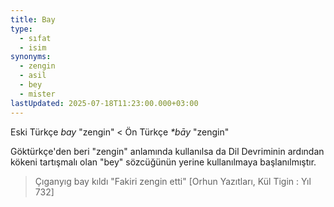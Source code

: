```yaml
---
title: Bay
type:
  - sıfat
  - isim
synonyms:
  - zengin
  - asil
  - bey
  - mister
lastUpdated: 2025-07-18T11:23:00.000+03:00
---
```

Eski Türkçe _bay_ "zengin" < Ön Türkçe _\*bāy_ "zengin"

Göktürkçe'den beri "zengin" anlamında kullanılsa da Dil Devriminin ardından kökeni tartışmalı olan "bey" sözcüğünün yerine kullanılmaya başlanılmıştır.

> Çıganyıg bay kıldı "Fakiri zengin etti" [Orhun Yazıtları, Kül Tigin : Yıl 732]
